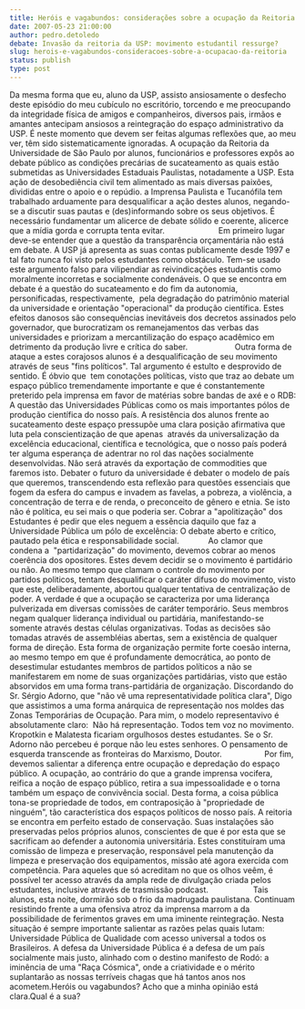 ```yaml
---
title: Heróis e vagabundos: considerações sobre a ocupação da Reitoria.
date: 2007-05-23 21:00:00
author: pedro.detoledo
debate: Invasão da reitoria da USP: movimento estudantil ressurge?
slug: herois-e-vagabundos-consideracoes-sobre-a-ocupacao-da-reitoria
status: publish 
type: post
---
```


Da mesma forma que eu, aluno da USP, assisto ansiosamente o desfecho deste episódio do meu cubículo no escritório, torcendo e me preocupando da integridade física de amigos e companheiros, diversos pais, irmãos e amantes antecipam ansiosos a reintegração do espaço administrativo da USP. É neste momento que devem ser feitas algumas reflexões que, ao meu ver, têm sido sistematicamente ignoradas. A ocupação da Reitoria da Universidade de São Paulo por alunos, funcionários e professores expôs ao debate público as condições precárias de sucateamento as quais estão submetidas as Universidades Estaduais Paulistas, notadamente a USP. Esta ação de desobediência civil tem alimentado as mais diversas paixões, divididas entre o apoio e o repúdio. a Imprensa Paulista e Tucanófila tem trabalhado arduamente para desqualificar a ação destes alunos, negando-se a discutir suas pautas e (des)informando sobre os seus objetivos. É necessário fundamentar um alicerce de debate sólido e coerente, alicerce que a mídia gorda e corrupta tenta evitar.                        Em primeiro lugar deve-se entender que a questão da transparência orçamentária não está em debate. A USP já apresenta as suas contas publicamente desde 1997 e tal fato nunca foi visto pelos estudantes como obstáculo. Tem-se usado este argumento falso para vilipendiar as reivindicações estudantis como moralmente incorretas e socialmente condenáveis. O que se encontra em debate é a questão do sucateamento e do fim da autonomia, personificadas, respectivamente,  pela degradação do patrimônio material da universidade e orientação "operacional" da produção científica. Estes efeitos danosos são consequências inevitáveis dos decretos assinados pelo governador, que burocratizam os remanejamentos das verbas das universidades e priorizam a mercantilização do espaço acadêmico em detrimento da produção livre e crítica do saber.                     Outra forma de ataque a estes corajosos alunos é a desqualificação de seu movimento através de seus "fins políticos". Tal argumento é estulto e desprovido de sentido. É óbvio que  tem conotações políticas, visto que traz ao debate um espaço público tremendamente importante e que é constantemente preterido pela imprensa em favor de matérias sobre bandas de axé e o RDB: A questão das Universidades Públicas como os mais importantes pólos de produção científica do nosso país. A resistência dos alunos frente ao sucateamento deste espaço pressupõe uma clara posição afirmativa que luta pela conscientização de que apenas  através da universalização da excelência educacional, científica e tecnológica, que o nosso país poderá ter alguma esperança de adentrar no rol das nações socialmente desenvolvidas. Não será através da exportação de commodities que faremos isto. Debater o futuro da universidade é debater o modelo de país que queremos, transcendendo esta reflexão para questões essenciais que fogem da esfera do campus e invadem as favelas, a pobreza, a violência, a concentração de terra e de renda, o preconceito de gênero e etnia. Se isto não é política, eu sei mais o que poderia ser. Cobrar a "apolitização" dos Estudantes é pedir que eles neguem a essência daquilo que faz a Universidade Pública um pólo de excelência: O debate aberto e crítico, pautado pela ética e responsabilidade social.             Ao clamor que condena a  "partidarização" do movimento, devemos cobrar ao menos coerência dos opositores. Estes devem decidir se o movimento é partidário ou não. Ao mesmo tempo que clamam o controle do movimento por partidos politicos, tentam desqualificar o caráter difuso do movimento, visto que este, deliberadamente, abortou qualquer tentativa de centralização de poder. A verdade é que a ocupação se caracteriza por uma liderança pulverizada em diversas comissões de caráter temporário. Seus membros negam qualquer liderança individual ou partidária, manifestando-se somente através destas células organizativas. Todas as decisões são tomadas através de assembléias abertas, sem a existência de qualquer forma de direção. Esta forma de organização permite forte coesão interna, ao mesmo tempo em que é profundamente democrática, ao ponto de desestimular estudantes membros de partidos políticos a não se manifestarem em nome de suas organizações partidárias, visto que estão absorvidos em uma forma trans-partidária de organização. Discordando do Sr. Sérgio Adorno, que "não vê uma representatividade política clara", Digo que assistimos a uma forma anárquica de representação nos moldes das Zonas Temporárias de Ocupação. Para mim, o modelo representavivo é absolutamente claro:  Não há representação. Todos tem voz no movimento. Kropotkin e Malatesta ficariam orgulhosos destes estudantes. Se o Sr. Adorno não percebeu é porque não leu estes senhores. O pensamento de esquerda transcende as fronteiras do Marxismo, Doutor.                   Por fim, devemos salientar a diferença entre ocupação e depredação do espaço público. A ocupação, ao contrário do que a grande imprensa vocifera, reifica a noção de espaço público, retira a sua impessoalidade e o torna também um espaço de convivência social. Desta forma, a coisa pública tona-se propriedade de todos, em contraposição à "propriedade de ninguém", tão característica dos espaços políticos de nosso país. A reitoria se encontra em perfeito estado de conservação. Suas instalações são preservadas pelos próprios alunos, conscientes de que é por esta que se sacrificam ao defender a autonomia universitária. Estes constituíram uma comissão de limpeza e preservação, responsável pela manutenção da limpeza e preservação dos equipamentos, missão até agora exercida com competência. Para aqueles que só acreditam no que os olhos veêm, é possível ter acesso através da ampla rede de divulgação criada pelos estudantes, inclusive através de trasmissão podcast.                    Tais alunos, esta noite, dormirão sob o frio da madrugada paulistana. Continuam resistindo frente a uma ofensiva atroz da imprensa marrom a da possibilidade de ferimentos graves em uma iminente reintegração. Nesta situação é sempre importante salientar as razões pelas quais lutam: Universidade Pública de Qualidade com acesso universal a todos os Brasileiros. A defesa da Universidade Pública é a defesa de um país socialmente mais justo, alinhado com o destino manifesto de Rodó: a iminência de uma "Raça Cósmica", onde a criatividade e o mérito suplantarão as nossas terríveis chagas que há tantos anos nos acometem.Heróis ou vagabundos? Acho que a minha opinião está clara.Qual é a sua?
